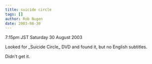 ```yaml
---
title: suicide circle
tags: []
author: Rob Nugen
date: 2003-08-30
---
```


<p class=date>7:15pm JST Saturday 30 August 2003</p>

<p>Looked for _Suicide Circle_ DVD and found it, but no English
subtitles.</p>

<p>Didn't get it.</p>
